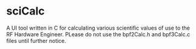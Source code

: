 # sciCalc
A UI tool written in C for calculating various scientific values of use to the RF Hardware Engineer.
PLease do not use the bpf2Calc.h and bpf3Calc.c files until further notice.
